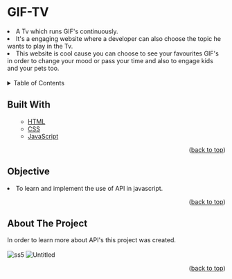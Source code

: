 # GIF-TV
<li>A Tv which runs GIF's continuously.</li>
<li>It's a engaging website where a developer can also choose the topic he wants to play in the Tv.</li>
<li> This website is cool cause you can choose to see your favourites GIF's in order to change your mood or pass your time and also to engage kids and your pets too.</li>
<br>

<!-- TABLE OF CONTENTS -->

<details>
  <summary>Table of Contents</summary>
  <ol>
    <ul>
       <li><a href="#built-with">Built With</a></li>
      <li><a href="#Objective">Objective</a></li>
      <li><a href="#about-the-project">About The Project</a></li>
      </ul>
  </ol>
</details>

<!-- Built with -->
## Built With
<ol>
    <ul>
      <li><a href="https://html.com/">HTML</a></li>
       <li><a href="https://css-tricks.com/">CSS</a></li>
      <li><a href="https://www.javascript.com/">JavaScript</a></li> 
      </ul>
  <p align="right">(<a href="#GIF-TV">back to top</a>)</p>
  </ol>
  
## Objective
<li>To learn and implement the use of API in javascript.</li>
<p align="right">(<a href="#GIF-TV ">back to top</a>)</p>


<!-- ABOUT THE PROJECT -->
## About The Project
In order to learn more about API's this project was created.
<br>
<br>
![ss5](https://user-images.githubusercontent.com/60666490/139720134-009129b3-411e-4c7c-911c-97b6e3742980.png)
![Untitled](https://user-images.githubusercontent.com/60666490/139720171-c79399b4-d8b1-434b-b7ed-1aa115cb1e4a.png)
<p align="right">(<a href="#GIF-TV">back to top</a>)</p>




